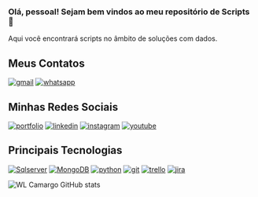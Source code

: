 ### Olá, pessoal! Sejam bem vindos ao meu repositório de Scripts 👋

Aqui você encontrará scripts no âmbito de soluções com dados.


## Meus Contatos
[![gmail](https://img.shields.io/badge/Gmail-D14836?style=for-the-badge&logo=gmail&logoColor=white)]()
[![whatsapp](https://img.shields.io/badge/WhatsApp-25D366?style=for-the-badge&logo=whatsapp&logoColor=white)]()

## Minhas Redes Sociais
[![portfolio](https://img.shields.io/badge/website-000000?style=for-the-badge&logo=About.me&logoColor=white)]()
[![linkedin](https://img.shields.io/badge/LinkedIn-0077B5?style=for-the-badge&logo=linkedin&logoColor=white)]()
[![instagram](https://img.shields.io/badge/Instagram-E4405F?style=for-the-badge&logo=instagram&logoColor=white)]()
[![youtube](https://img.shields.io/badge/YouTube-FF0000?style=for-the-badge&logo=youtube&logoColor=white)]()

## Principais Tecnologias
[![Sqlserver](https://img.shields.io/badge/Microsoft_SQL_Server-CC2927?style=for-the-badge&logo=microsoft-sql-server&logoColor=white)]()
[![MongoDB](https://img.shields.io/badge/MongoDB-4EA94B?style=for-the-badge&logo=mongodb&logoColor=white)]()
[![python](https://img.shields.io/badge/Python-14354C?style=for-the-badge&logo=python&logoColor=white)]()
[![git](https://img.shields.io/badge/GIT-E44C30?style=for-the-badge&logo=git&logoColor=white)]()
[![trello](https://img.shields.io/badge/Trello-0052CC?style=for-the-badge&logo=trello&logoColor=white)]()
[![jira](https://img.shields.io/badge/Jira-0052CC?style=for-the-badge&logo=Jira&logoColor=white)]()


![WL Camargo GitHub stats](https://github-readme-stats.vercel.app/api?username=wlcamargo&show_icons=true&theme=highcontrast)





